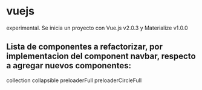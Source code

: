 # vuejs
experimental.
Se inicia un proyecto con Vue.js v2.0.3 y Materialize v1.0.0


## Lista de componentes a refactorizar, por implementacion del component navbar, respecto a agregar nuevos componentes:
collection
collapsible
preloaderFull
preloaderCircleFull